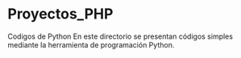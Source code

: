 # Proyectos_PHP
Codigos de Python 
En este directorio se presentan códigos simples mediante
la herramienta de programación Python.
